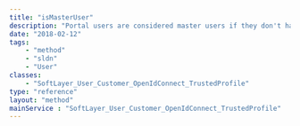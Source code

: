 ```yaml
---
title: "isMasterUser"
description: "Portal users are considered master users if they don't have an associated parent user. The only users who don't have parent users are users whose username matches their SoftLayer account name. Master users have special permissions throughout the SoftLayer customer portal. "
date: "2018-02-12"
tags:
    - "method"
    - "sldn"
    - "User"
classes:
    - "SoftLayer_User_Customer_OpenIdConnect_TrustedProfile"
type: "reference"
layout: "method"
mainService : "SoftLayer_User_Customer_OpenIdConnect_TrustedProfile"
---
```

